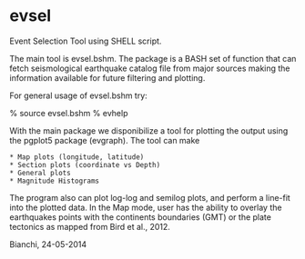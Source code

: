 evsel
=====

Event Selection Tool using SHELL script.

The main tool is evsel.bshm. The package is a BASH set of function that can
fetch seismological earthquake catalog file from major sources making the
information available for future filtering and plotting.

For general usage of evsel.bshm try:

% source evsel.bshm
% evhelp

With the main package we disponibilize a tool for plotting the output using
the pgplot5 package (evgraph). The tool can make

	* Map plots (longitude, latitude)
	* Section plots (coordinate vs Depth)
	* General plots
	* Magnitude Histograms

The program also can plot log-log and semilog plots, and perform a line-fit
into the plotted data.  In the Map mode, user has the ability to overlay the
earthquakes points with the continents boundaries (GMT) or the plate
tectonics as mapped from Bird et al., 2012.

Bianchi,
24-05-2014